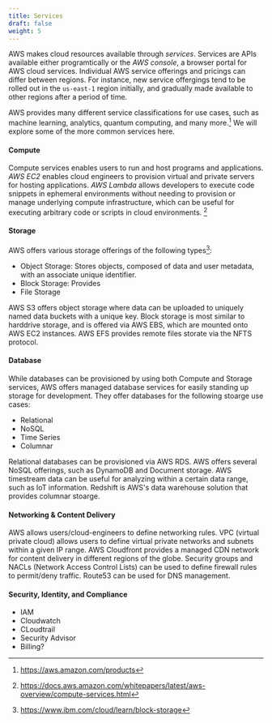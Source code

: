 ```yaml
---
title: Services
draft: false
weight: 5
---
```


AWS makes cloud resources available through _services_. Services are APIs available either programtically or the _AWS console_, a browser portal for AWS cloud services. Individual AWS service offerings and pricings can differ between regions. For instance, new service offergings tend to be rolled out in the `us-east-1` region initially, and gradually made available to other regions after a period of time.

AWS provides many different service classifications for use cases, such as machine learning, analytics, quantum computing, and many more.[^1] We will explore some of the more common services here.

#### Compute

Compute services enables users to run and host programs and applications. _AWS EC2_ enables cloud engineers to provision virtual and private servers for hosting applications. _AWS Lambda_ allows developers to execute code snippets in ephemeral environments without needing to provision or manage underlying compute infrastructure, which can be useful for executing arbitrary code or scripts in cloud environments. [^2]

#### Storage

AWS offers various storage offerings of the following types[^3]:
- Object Storage: Stores objects, composed of data and user metadata, with an associate unique identifier.
- Block Storage: Provides 
- File Storage

AWS S3 offers object storage where data can be uploaded to uniquely named data buckets with a unique key. Block storage is most similar 
to harddrive storage, and is offered via AWS EBS, which are mounted onto AWS EC2 instances. AWS EFS provides remote files storate via the NFTS protocol. 

#### Database

While databases can be provisioned by using both Compute and Storage services, AWS offers managed database services for easily standing up storage for development. They offer databases for the following stoarge use cases:
- Relational
- NoSQL
- Time Series
- Columnar

Relational databases can be provisioned via AWS RDS. AWS offers several NoSQL offerings, such as DynamoDB and Document storage. AWS timestream data can be useful for analyzing within a certain data range, such as IoT information. Redshift is AWS's data warehouse solution that provides columnar stoarge. 

#### Networking & Content Delivery

AWS allows users/cloud-engineers to define networking rules. VPC (virtual private cloud) allows users to define virtual private networks and subnets within a given IP range. AWS Cloudfront provides a managed CDN network for content delivery in different regions of the globe. Security groups and NACLs (Network Access Control Lists) can be used to define firewall rules to permit/deny traffic. Route53 can be used for DNS management.

#### Security, Identity, and Compliance

- IAM
- Cloudwatch
- CLoudtrail
- Security Advisor
- Billing?

[^1]: https://aws.amazon.com/products
[^2]: https://docs.aws.amazon.com/whitepapers/latest/aws-overview/compute-services.html
[^3]: https://www.ibm.com/cloud/learn/block-storage


